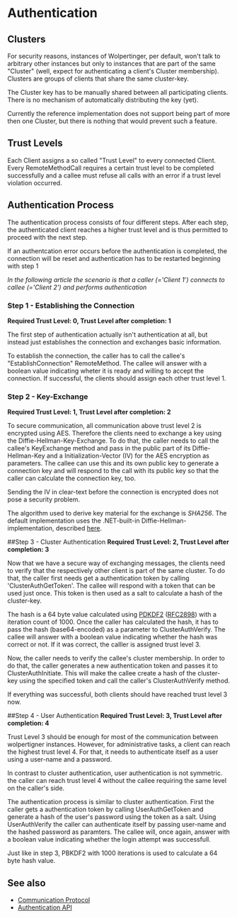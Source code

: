 Authentication===============Clusters---------For security reasons, instances of Wolpertinger, per default, won't talk to arbitrary other instances but only to instances that are part of the same "Cluster" (well, expect for authenticating a client's Cluster membership). Clusters are groups of clients that share the same cluster-key.The Cluster key has to be manually shared between all participating clients. There is no mechanism of automatically distributing the key (yet).Currently the reference implementation does not support being part of more then one Cluster, but there is nothing that would prevent such a feature.Trust Levels-------------Each Client assigns a so called "Trust Level" to every connected Client. Every RemoteMethodCall requires a certain trust level to be completed successfully and a callee must refuse all calls with an error if a trust level violation occurred.Authentication Process--------------------------The authentication process consists of four different steps. After each step, the authenticated client reaches a higher trust level and is thus permitted to proceed with the next step.If an authentcation error occurs before the authentication is completed, the connection will be reset and authentication has to be restarted beginning with step 1*In the following article the scenario is that a caller (='Client 1') connects to callee (='Client 2') and performs authentication*### Step 1 - Establishing the Connection**Required Trust Level: 0, Trust Level after completion: 1**The first step of authentication actually isn't authentication at all, but instead just establishes the connection and exchanges basic information.To establish the connection, the caller has to call the callee's "EstablishConnection" RemoteMethod. The callee will answer with a boolean value indicating wheter it is ready and willing to accept the connection. If successful, the clients should assign each other trust level 1.### Step 2 - Key-Exchange**Required Trust Level: 1, Trust Level after completion: 2**To secure communication, all communication above trust level 2 is encrypted using AES. Therefore the clients need to exchange a key using the Diffie-Hellman-Key-Exchange. To do that, the caller needs to call the callee's KeyExchange method and pass in the public part of its Diffie-Hellman-Key and a  Initialization-Vector (IV) for the AES encryption as parameters. The callee can use this and its own public key to generate a connection key and will respond to the call with its public key so that the caller can calculate the connection key, too.Sending the IV in clear-text before the connection is encrypted does not pose a security problem.The algorithm used to derive key material for the exchange is *SHA256*. The default implementation uses the .NET-built-in Diffie-Hellman-implementation, described [here](http://blogs.msdn.com/b/shawnfa/archive/2007/01/22/elliptic-curve-diffie-hellman.aspx).##Step 3 - Cluster Authentication**Required Trust Level: 2, Trust Level after completion: 3**Now that we have a secure way of exchanging messages, the clients need to verify that the respectively other client is part of the same cluster. To do that, the caller first needs get a authentication token by calling 'ClusterAuthGetToken'. The callee will respond with a token that can be used just once. This token is then used as a salt to calculate a hash of the cluster-key.The hash is a 64 byte value calculated using [PDKDF2](http://en.wikipedia.org/wiki/PBKDF2) ([RFC2898](http://tools.ietf.org/html/rfc2898)) with a iteration count of 1000.Once the caller has calculated the hash, it has to pass the hash (base64-encoded) as a parameter to ClusterAuthVerify. The callee will answer with a boolean value indicating whether the hash was correct or not. If it was correct, the calller is assigned trust level 3.Now, the caller needs to verify the callee's cluster membership. In order to do that, the caller generates a new authentication token and passes it to ClusterAuthInitiate. This will make the callee create a hash of the cluster-key using the specified token and call the caller's ClusterAuthVerify method.If everything was successful, both clients should have reached trust level 3 now.##Step 4 - User Authentication**Required Trust Level: 3, Trust Level after completion: 4**Trust Level 3 should be enough for most of the communication between wolpertigner instances. However, for administrative tasks, a client can reach the highest trust level 4. For that, it needs to authenticate itself as a user using a user-name and a password.In contrast to cluster authentication, user authentication is not symmetric. the caller can reach trust level 4 without the callee requiring the same level on the caller's side.The authentication process is similar to cluster authentication. First the caller gets a authentication token by calling UserAuthGetToken and generate a hash of the user's password using the token as a salt. Using UserAuthVerify the caller can authenticate itself by passing user-name and the hashed password as paramters. The callee will, once again, answer with a boolean value indicating whether the login attempt was successfull.Just like in step 3, PBKDF2 with 1000 iterations is used to calculate a 64 byte hash value.See also----------	[Communication Protocol](communication-protocol)-	[Authentication API](authentication-api)